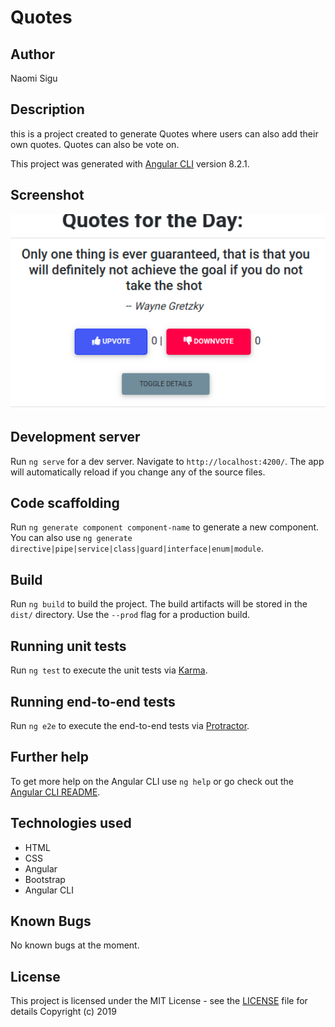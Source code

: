# Quotes

## Author
Naomi Sigu


## Description

this is a project created to generate Quotes where users can also add their own quotes. Quotes can also be vote on.


This project was generated with [Angular CLI](https://github.com/angular/angular-cli) version 8.2.1.


## Screenshot
<img src="image/quotes1.png" width="1000">


## Development server

Run `ng serve` for a dev server. Navigate to `http://localhost:4200/`. The app will automatically reload if you change any of the source files.

## Code scaffolding

Run `ng generate component component-name` to generate a new component. You can also use `ng generate directive|pipe|service|class|guard|interface|enum|module`.

## Build

Run `ng build` to build the project. The build artifacts will be stored in the `dist/` directory. Use the `--prod` flag for a production build.

## Running unit tests

Run `ng test` to execute the unit tests via [Karma](https://karma-runner.github.io).

## Running end-to-end tests

Run `ng e2e` to execute the end-to-end tests via [Protractor](http://www.protractortest.org/).

## Further help

To get more help on the Angular CLI use `ng help` or go check out the [Angular CLI README](https://github.com/angular/angular-cli/blob/master/README.md).


## Technologies used
* HTML
* CSS
* Angular
* Bootstrap
* Angular CLI


## Known Bugs
No known bugs at the moment.


## License
This project is licensed under the MIT License - see the [LICENSE](LICENSE) file for details
Copyright (c) 2019
